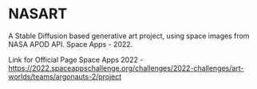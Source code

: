 # NASART
A Stable Diffusion based generative art project, using space images from NASA APOD API. Space Apps - 2022. 

Link for Official Page Space Apps 2022 - https://2022.spaceappschallenge.org/challenges/2022-challenges/art-worlds/teams/argonauts-2/project
